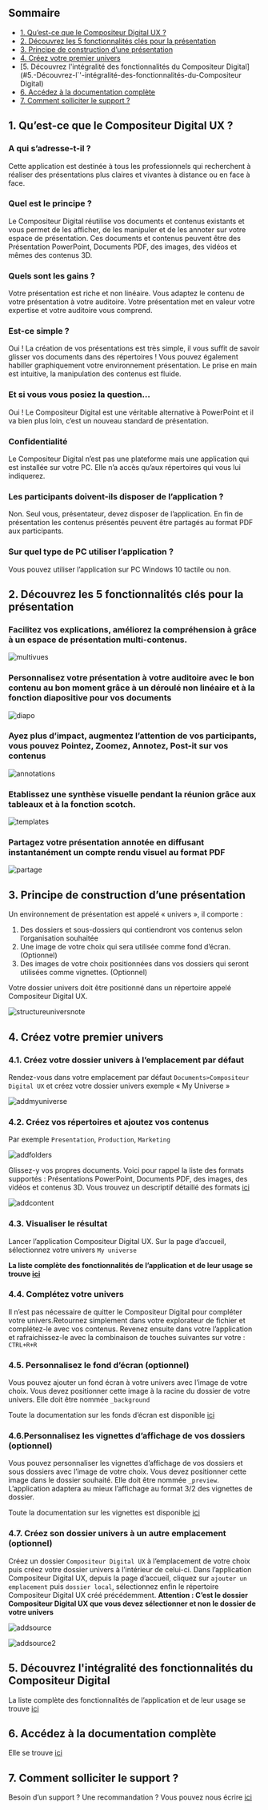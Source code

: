 ## Sommaire
* [1. Qu’est-ce que le Compositeur Digital UX ? ](#1.-Qu`’-est-ce-que-le-Compositeur-Digital-UX-?)
* [2. Découvrez les 5 fonctionnalités clés pour la présentation](#2.-Découvrez-les-5-fonctionnalités-clés-pour-la-présentation)
* [3. Principe de construction d’une présentation](#3.-Principe-de-construction-d`’-une-présentation)
* [4. Créez votre premier univers](#4.-Créez-votre-premier-univers)
* [5. Découvrez l'intégralité des fonctionnalités du Compositeur Digital](#5.-Découvrez-l`'-intégralité-des-fonctionnalités-du-Compositeur Digital)
* [6. Accédez à la documentation complète](#6.-Accédez-à-la-documentation-complète)
* [7. Comment solliciter le support ?](#7.-Comment-solliciter-le-support-?)



## 1. Qu’est-ce que le Compositeur Digital UX ? 
### A qui s’adresse-t-il ?

Cette application est destinée à tous les professionnels qui recherchent à réaliser des présentations plus claires et vivantes à distance ou en face à face.



### Quel est le principe ?

Le Compositeur Digital réutilise vos documents et contenus existants et vous permet de les afficher, de les manipuler et de les annoter sur votre espace de présentation. 
Ces documents et contenus peuvent être des Présentation PowerPoint, Documents PDF, des images, des vidéos et mêmes des contenus 3D. 



### Quels sont les gains ?

Votre présentation est riche et non linéaire. Vous adaptez le contenu de votre présentation à votre auditoire.
Votre présentation met en valeur votre expertise et votre auditoire vous comprend. 



### Est-ce simple ?

Oui ! La création de vos présentations est très simple, il vous suffit de savoir glisser vos documents dans des répertoires ! Vous pouvez également habiller graphiquement votre environnement présentation. 
Le prise en main est intuitive, la manipulation des contenus est fluide.



### Et si vous vous posiez la question…

Oui !  Le Compositeur Digital est une véritable alternative à PowerPoint et il va bien plus loin, c’est un nouveau standard de présentation. 



### Confidentialité

Le Compositeur Digital n’est pas une plateforme mais une application qui est installée sur votre PC. Elle n’a accès qu’aux répertoires qui vous lui indiquerez. 



### Les participants doivent-ils disposer de l’application ?

Non. Seul vous, présentateur, devez disposer de l’application. En fin de présentation les contenus présentés peuvent être partagés au format PDF aux participants. 


### Sur quel type de PC utiliser l’application ?

Vous pouvez utiliser l’application sur PC Windows 10 tactile ou non.


## 2. Découvrez les 5 fonctionnalités clés pour la présentation

### Facilitez vos explications, améliorez la compréhension à grâce à un espace de présentation multi-contenus.

![multivues](http://compositeurdigital.github.io/UX/fr/onboarding/img/multivues.png)


### Personnalisez votre présentation à votre auditoire avec le bon contenu au bon moment grâce à un déroulé non linéaire et à la fonction diapositive pour vos documents  

![diapo](http://compositeurdigital.github.io/UX/fr/onboarding/img/diapo.png)


### Ayez plus d’impact, augmentez l’attention de vos participants, vous pouvez Pointez, Zoomez, Annotez, Post-it sur vos contenus 

![annotations](http://compositeurdigital.github.io/UX/fr/onboarding/img/annotations.png)


### Etablissez une synthèse visuelle pendant la réunion grâce aux tableaux et à la fonction scotch.

![templates](http://compositeurdigital.github.io/UX/fr/onboarding/img/templates.png)


### Partagez votre présentation annotée en diffusant instantanément un compte rendu visuel au format PDF 

![partage](http://compositeurdigital.github.io/UX/fr/onboarding/img/partage.png)

## 3. Principe de construction d’une présentation

Un environnement de présentation est appelé « univers », il comporte : 
1.	Des dossiers et sous-dossiers qui contiendront vos contenus selon l’organisation souhaitée
2.	Une image de votre choix qui sera utilisée comme fond d’écran. (Optionnel)
3.	Des images de votre choix positionnées dans vos dossiers qui seront utilisées comme vignettes. (Optionnel) 

Votre dossier univers doit être positionné dans un répertoire appelé Compositeur Digital UX. 


![structureuniversnote](http://compositeurdigital.github.io/UX/fr/onboarding/img/structureuniversnote.png)



## 4. Créez votre premier univers

### 4.1.	Créez votre dossier univers à l’emplacement par défaut

Rendez-vous dans votre emplacement par défaut `Documents>Compositeur Digital UX` et créez votre dossier univers exemple « My Universe »

![addmyuniverse](http://compositeurdigital.github.io/UX/fr/onboarding/img/addmyuniverse.png)



### 4.2.	Créez vos répertoires et ajoutez vos contenus

Par exemple `Presentation`, `Production`, `Marketing`

![addfolders](http://compositeurdigital.github.io/UX/fr/onboarding/img/addfolders.png)


Glissez-y vos propres documents. Voici pour rappel la liste des formats supportés : Présentations PowerPoint, Documents PDF, des images, des vidéos et contenus 3D. Vous trouvez un descriptif détaillé des formats [ici](http://doc.compositeurdigital.com/UX/fr/organise_content/supported_content/index.html)

![addcontent](http://compositeurdigital.github.io/UX/fr/onboarding/img/addcontent.png)

### 4.3. Visualiser le résultat

Lancer l’application Compositeur Digital UX. Sur la page d’accueil, sélectionnez votre univers `My universe`

**La liste complète des fonctionnalités de l’application et de leur usage se trouve [ici](http://doc.compositeurdigital.com/UX/fr/user_guide/workflow.html)**


  
### 4.4. Complétez votre univers

Il n’est pas nécessaire de quitter le Compositeur Digital pour compléter votre univers.Retournez simplement dans votre explorateur de fichier et complétez-le avec vos contenus. Revenez ensuite dans votre l’application et rafraichissez-le avec la combinaison de touches suivantes sur votre : `CTRL+R+R`



### 4.5. Personnalisez le fond d’écran (optionnel)

Vous pouvez ajouter un fond écran à votre univers avec l’image de votre choix. Vous devez positionner cette image à la racine du dossier de votre univers. Elle doit être nommée `_background` 

Toute la documentation sur les fonds d’écran est disponible [ici](http://doc.compositeurdigital.com/UX/fr/organise_content/create_universes.html#fond)



### 4.6.Personnalisez les vignettes d’affichage de vos dossiers (optionnel)

Vous pouvez personnaliser les vignettes d’affichage de vos dossiers et sous dossiers avec l’image de votre choix. Vous devez positionner cette image dans le dossier souhaité. Elle doit être nommée `_preview`. L’application adaptera au mieux l’affichage au format 3/2 des vignettes de dossier. 

Toute la documentation sur les vignettes est disponible [ici](http://doc.compositeurdigital.com/UX/fr/organise_content/create_universes.html#vignettes)



### 4.7. Créez son dossier univers à un autre emplacement (optionnel)

Créez un dossier `Compositeur Digital UX` à l’emplacement de votre choix puis créez votre dossier univers à l’intérieur de celui-ci. 
Dans l’application Compositeur Digital UX, depuis la page d’accueil, cliquez sur `ajouter un emplacement` puis `dossier local`, sélectionnez enfin le répertoire Compositeur Digital UX créé précédemment. 
**Attention : C’est le dossier Compositeur Digital UX que vous devez sélectionner et non le dossier de votre univers** 

![addsource](http://compositeurdigital.github.io/UX/fr/onboarding/img/addsource.png)

![addsource2](http://compositeurdigital.github.io/UX/fr/onboarding/img/addsource2.png)



## 5. Découvrez l'intégralité des fonctionnalités du Compositeur Digital

La liste complète des fonctionnalités de l’application et de leur usage se trouve [ici](http://doc.compositeurdigital.com/UX/fr/user_guide/workflow.html)



## 6. Accédez à la documentation complète

Elle se trouve [ici](http://doc.compositeurdigital.com/UX/fr/index.html)



## 7. Comment solliciter le support ?

Besoin d’un support ? Une recommandation ? Vous pouvez nous écrire [ici](https://www.compositeurdigital.com/wp/fr/contact)

